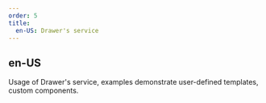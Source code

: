 ```yaml
---
order: 5
title:
  en-US: Drawer's service
---
```

## en-US

Usage of Drawer's service, examples demonstrate user-defined templates, custom components.
